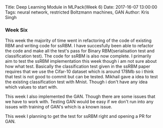 Title: Deep Learning Module in MLPack(Week 6)
Date: 2017-16-07 13:00:00
Tags: neural network, restricted Boltzmann machines, GAN
Author: Kris Singh

### Week Six
This week the majority of time went in refactoring of the code of existing RBM and writing code for ssRBM. I have succesfully been able to refactor the code and make all the test's pass for Binary RBM(serialisation test and classification test). The code for ssRBM is also now complete. I primarily aim to test the ssRBM implementation this week though i am not sure about how what test. Basically the classification test given in the ssRBM paper requires that we
use the Cifar-10 dataset which is around 178Mb so i think that test is not good to commit but can be tested. Mikhail gave a idea to test the existing classification test with Mnist. Though i don't have any idea which values to start with. 

This week I also implemented the GAN. Though there are some issues that we have to work with. Testing GAN would be easy if we don't run into any issues with training of GAN's which is a known issue.

This week I planning to get the test for ssRBM right and opening a PR for GAN.
